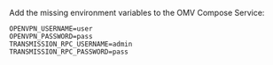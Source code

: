 Add the missing environment variables to the OMV Compose Service:

```shell
OPENVPN_USERNAME=user
OPENVPN_PASSWORD=pass
TRANSMISSION_RPC_USERNAME=admin
TRANSMISSION_RPC_PASSWORD=pass
```
